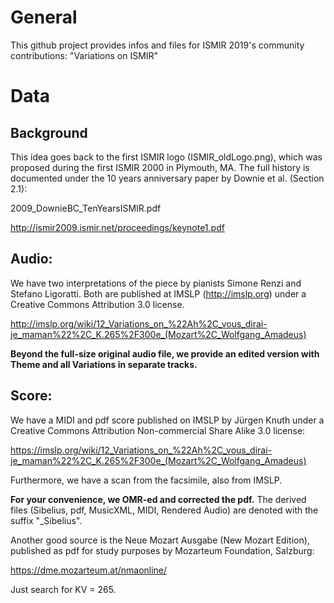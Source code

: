 # General 

This github project provides infos and files for ISMIR 2019's community contributions: "Variations on ISMIR"

# Data

## Background

This idea goes back to the first ISMIR logo (ISMIR_oldLogo.png), which was proposed during the first ISMIR 2000 in Plymouth, MA. The full history is documented under the 10 years anniversary paper by Downie et al. (Section 2.1):

2009_DownieBC_TenYearsISMIR.pdf

http://ismir2009.ismir.net/proceedings/keynote1.pdf

## Audio:

We have two interpretations of the piece by pianists Simone Renzi and Stefano Ligoratti. Both are published at IMSLP (http://imslp.org) under a Creative Commons Attribution 3.0 license.

http://imslp.org/wiki/12_Variations_on_%22Ah%2C_vous_dirai-je_maman%22%2C_K.265%2F300e_(Mozart%2C_Wolfgang_Amadeus)

__Beyond the full-size original audio file, we provide an edited version with Theme and all Variations in separate tracks.__

## Score:

We have a MIDI and pdf score published on IMSLP by Jürgen Knuth under a Creative Commons Attribution Non-commercial Share Alike 3.0 license:

https://imslp.org/wiki/12_Variations_on_%22Ah%2C_vous_dirai-je_maman%22%2C_K.265%2F300e_(Mozart%2C_Wolfgang_Amadeus)

Furthermore, we have a scan from the facsimile, also from IMSLP.

__For your convenience, we OMR-ed and corrected the pdf.__ The derived files (Sibelius, pdf, MusicXML, MIDI, Rendered Audio) are denoted with the suffix "_Sibelius".

Another good source is the Neue Mozart Ausgabe (New Mozart Edition), published as pdf for study purposes by Mozarteum Foundation, Salzburg:

https://dme.mozarteum.at/nmaonline/

Just search for KV = 265.
